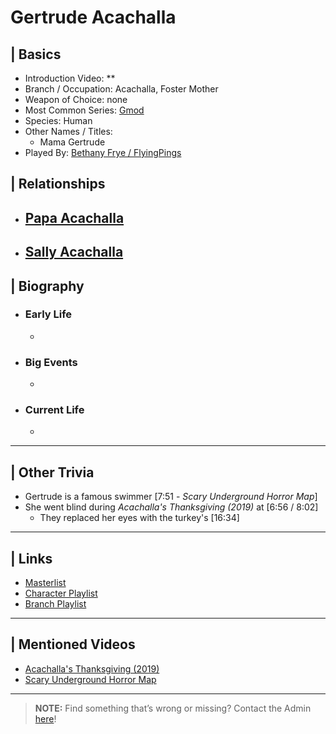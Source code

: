 # Gertrude Acachalla 


## | Basics  
- Introduction Video: **  
- Branch / Occupation: Acachalla, Foster Mother  
- Weapon of Choice: none  
- Most Common Series: [Gmod](6.Series/Gmod.html)  
- Species: Human  
- Other Names / Titles:   
  - Mama Gertrude  
- Played By: [Bethany Frye / FlyingPings](3.Siblings/3.3.Bethany-Frye-FlyingPings.html)  


## | Relationships  
- [**Papa Acachalla**]()  
  -  

- [**Sally Acachalla**]()
  - 


## | Biography  
- ### Early Life  
  -   
- ### Big Events  
  -   
- ### Current Life  
  -   

----

## | Other Trivia  
- Gertrude is a famous swimmer \[7:51 - *Scary Underground Horror Map*]
- She went blind during *Acachalla's Thanksgiving (2019)* at [6:56 / 8:02]
  - They replaced her eyes with the turkey's \[16:34]

----

## | Links  
- [Masterlist]()
- [Character Playlist]() 
- [Branch Playlist]()

----

## | Mentioned Videos
- [Acachalla's Thanksgiving \(2019)]()
- [Scary Underground Horror Map](https://youtu.be/Hd_KT6KbnHI)

----

> **NOTE:** Find something that’s wrong or missing? Contact the Admin [here](../chapter_2.html)!